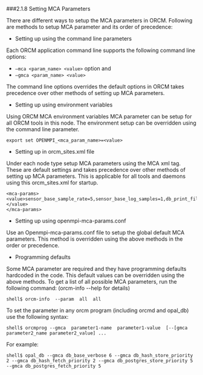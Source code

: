 ###2.1.8 Setting MCA Parameters

There are different ways to setup the MCA parameters in ORCM. Following are methods to setup MCA parameter and its order of precedence:

* Setting up using the command line parameters

Each ORCM application command line supports the following command line options:
* `–mca <param_name> <value>` option and 
* `–gmca <param_name> <value>`

The command line options overrides the default options in ORCM takes precedence over other methods of setting up MCA parameters.

* Setting up using environment variables

Using ORCM MCA environment variables MCA parameter can be setup for all ORCM tools in this node. The environment setup can be overridden using the command line parameter.
```
export set OPENMPI_<mca_param_name>=<value> 
```

* Setting up in orcm_sites.xml file

Under each node type setup MCA parameters using the MCA xml tag. These are default settings and takes precedence over other methods of setting up MCA parameters. This is applicable for all tools and daemons using this orcm_sites.xml for startup.
```
<mca-params>
<value>sensor_base_sample_rate=5,sensor_base_log_samples=1,db_print_file=+</value>
</mca-params>
```

* Setting up using openmpi-mca-params.conf

Use an Openmpi-mca-params.conf file to setup the global default MCA parameters. This method is overridden using the above methods in the order or precedence.

* Programming defaults

Some MCA parameter are required and they have programming defaults hardcoded in the code. This default values can be overridden using the above methods.
To get a list of all possible MCA parameters, run the following command: (orcm-info --help for details) 
```
shell$ orcm-info  --param  all  all
```

To set the parameter in any orcm program (including orcmd and opal_db) use the following syntax:
```
shell$ orcmprog --gmca  parameter1-name  parameter1-value  [--[gmca parameter2_name parameter2_value] ...
```

For example:
```
shell$ opal_db --gmca db_base_verbose 6 --gmca db_hash_store_priority 2 --gmca db_hash_fetch_priority 2 --gmca db_postgres_store_priority 5 --gmca db_postgres_fetch_priority 5
```
